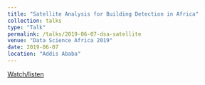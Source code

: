 ```yaml
---
title: "Satellite Analysis for Building Detection in Africa"
collection: talks
type: "Talk"
permalink: /talks/2019-06-07-dsa-satellite
venue: "Data Science Africa 2019"
date: 2019-06-07
location: "Addis Ababa"
---
```


[Watch/listen](https://www.youtube.com/watch?v=oazb5KyfEp4)

